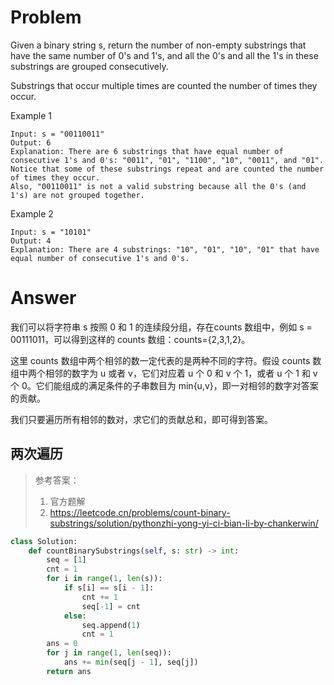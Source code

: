 # Problem
Given a binary string s, return the number of non-empty substrings that have the same number of 0's and 1's, and all the 0's and all the 1's in these substrings are grouped consecutively.

Substrings that occur multiple times are counted the number of times they occur.

Example 1
```
Input: s = "00110011"
Output: 6
Explanation: There are 6 substrings that have equal number of consecutive 1's and 0's: "0011", "01", "1100", "10", "0011", and "01".
Notice that some of these substrings repeat and are counted the number of times they occur.
Also, "00110011" is not a valid substring because all the 0's (and 1's) are not grouped together.
```

Example 2
```
Input: s = "10101"
Output: 4
Explanation: There are 4 substrings: "10", "01", "10", "01" that have equal number of consecutive 1's and 0's.
```
# Answer
我们可以将字符串 s 按照 0 和 1 的连续段分组，存在counts 数组中，例如 s = 00111011，可以得到这样的 counts 数组：counts={2,3,1,2}。

这里 counts 数组中两个相邻的数一定代表的是两种不同的字符。假设 counts 数组中两个相邻的数字为 u 或者 v，它们对应着 u 个 0 和 v 个 1，或者 u 个 1 和 v 个 0。它们能组成的满足条件的子串数目为 min{u,v}，即一对相邻的数字对答案的贡献。

我们只要遍历所有相邻的数对，求它们的贡献总和，即可得到答案。
## 两次遍历
> 参考答案：
> 1. 官方题解
> 2. https://leetcode.cn/problems/count-binary-substrings/solution/pythonzhi-yong-yi-ci-bian-li-by-chankerwin/
```python
class Solution:
    def countBinarySubstrings(self, s: str) -> int:
        seq = [1]
        cnt = 1
        for i in range(1, len(s)):
            if s[i] == s[i - 1]:
                cnt += 1
                seq[-1] = cnt
            else:
                seq.append(1)
                cnt = 1
        ans = 0
        for j in range(1, len(seq)):
            ans += min(seq[j - 1], seq[j])
        return ans
```